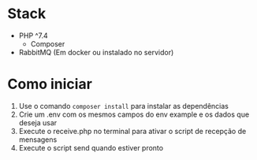 # Stack
- PHP ^7.4
  - Composer
- RabbitMQ (Em docker ou instalado no servidor)

# Como iniciar

1. Use o comando `composer install` para instalar as dependências
2. Crie um .env com os mesmos campos do env example e os dados que deseja usar
3. Execute o receive.php no terminal para ativar o script de recepção de mensagens
4. Execute o script send quando estiver pronto